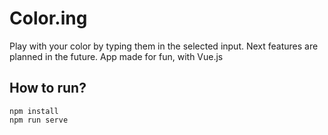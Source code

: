 # Color.ing
Play with your color by typing them in the selected input. 
Next features are planned in the future. 
App made for fun, with Vue.js
## How to run?
```
npm install
npm run serve
```
